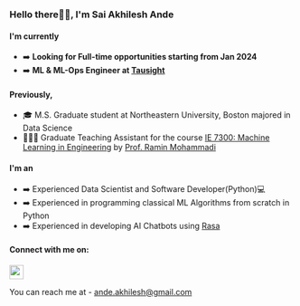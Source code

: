 ### Hello there👋🏼, I'm Sai Akhilesh Ande

#### I'm currently

- ➡️ **Looking for Full-time opportunities starting from Jan 2024**
- ➡️ **ML & ML-Ops Engineer at [Tausight](https://www.tausight.com/)**

#### Previously,

- 🎓 M.S. Graduate student at Northeastern University, Boston majored in Data Science
- 👨🏽‍🏫 Graduate Teaching Assistant for the course [IE 7300: Machine Learning in Engineering](http://www.machinelearninginengineering.com/about/tas) by [Prof. Ramin Mohammadi](https://www.linkedin.com/in/ramin-mohammadi-ml/)

#### I'm an

- ➡️ Experienced Data Scientist and Software Developer(Python)💻
- ➡️ Experienced in programming classical ML Algorithms from scratch in Python
- ➡️ Experienced in developing AI Chatbots using [Rasa](https://rasa.com/open-source/)

#### Connect with me on:
<p>
    <a href="https://www.linkedin.com/in/akhilesh1896/"><img src="https://img.shields.io/badge/linkedin-%230077B5.svg?&style=for-the-badge&logo=linkedin&logoColor=white" height=25>
    </a>
<!--     <a href="https://www.facebook.com/saiakhilesh.a/"><img src="https://img.shields.io/badge/Facebook-1877F2?style=for-the-badge&logo=facebook&logoColor=white" height=25>
    </a>
    <a href="https://www.instagram.com/akh1l_18/"><img src="https://img.shields.io/badge/instagram-%23E4405F.svg?&style=for-the-badge&logo=instagram&logoColor=white" height=25>
    </a>  -->
</p>

You can reach me at - ande.akhilesh@gmail.com
</br>

<!--
## ⚡ Skills:
**➡️ Languages**: <img src="https://img.shields.io/badge/-Python-black?style=flat-square&logo=Python" height=20></a>
<img src="https://img.shields.io/badge/C-00599C?style=for-the-badge&logo=c&logoColor=white" height=20></a>
<img src="https://img.shields.io/badge/R-276DC3?style=for-the-badge&logo=r&logoColor=white" height=20></a>

**➡️ Data Science Packages**: <img src="https://img.shields.io/badge/Numpy-777BB4?style=for-the-badge&logo=numpy&logoColor=white" height=20></a>
<img src="https://img.shields.io/badge/Pandas-2C2D72?style=for-the-badge&logo=pandas&logoColor=white" height=20></a>
<img src="https://img.shields.io/badge/scikit_learn-F7931E?style=for-the-badge&logo=scikit-learn&logoColor=white" height=20></a>
<img src="https://img.shields.io/badge/TensorFlow-FF6F00?style=for-the-badge&logo=TensorFlow&logoColor=white" height=20></a>
<img src="	https://img.shields.io/badge/Keras-D00000?style=for-the-badge&logo=Keras&logoColor=white" height=20></a>

**➡️ Database**: <img src="https://img.shields.io/badge/MySQL-00000F?style=for-the-badge&logo=mysql&logoColor=white" height=20>
-->

<!-- ![MySQL](https://img.shields.io/badge/-Docker-black?style=flat-square&logo=docker) -->

<!--
**➡️ Tools**: <img src="https://img.shields.io/badge/-Git-black?style=flat-square&logo=git" height=20></a>
<img src="https://img.shields.io/badge/-GitHub-181717?style=flat-square&logo=github" height=20></a>
<img src="https://img.shields.io/badge/-Jupyter-blue?style=flat-square&logo=jupyter" height=20></a>
<img src="https://img.shields.io/badge/-Visual%20Studio%20Code-blue?style=flat-square&logo=visualstudiocode" height=20></a>
<img src="https://img.shields.io/badge/-Vim-blue?style=flat-square&logo=vim" height=20></a> -->
